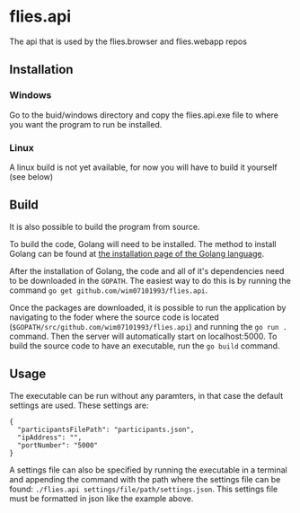 # flies.api
The api that is used by the flies.browser and flies.webapp repos


## Installation

### Windows
Go to the buid/windows directory and copy the flies.api.exe file to where you want the program to run be installed.

### Linux
A linux build is not yet available, for now you will have to build it yourself (see below)


## Build
It is also possible to build the program from source. 

To build the code, Golang will need to be installed. The method to install Golang can be found at [the installation page of the 
Golang language](https://golang.org/doc/install).

After the installation of Golang, the code and all of it's dependencies need to be downloaded in the ```GOPATH```. The easiest 
way to do this is by running the command ```go get github.com/wim07101993/flies.api```.

Once the packages are downloaded, it is possible to run the application by navigating to the foder where the source code is located
(```$GOPATH/src/github.com/wim07101993/flies.api```) and running the ```go run .``` command. Then the server will automatically start
on localhost:5000.
To build the source code to have an executable, run the ```go build``` command.

## Usage

The executable can be run without any paramters, in that case the default settings are used. These settings are:
```
{
  "participantsFilePath": "participants.json",
  "ipAddress": "",
  "portNumber": "5000"
}
```

A settings file can also be specified by running the executable in a terminal and appending the command with the path 
where the settings file can be found: ```./flies.api settings/file/path/settings.json```.
This settings file must be formatted in json like the example above.
